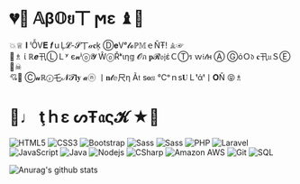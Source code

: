 # 💔💚  𝔸β𝕆ย丅 ϻε  ♝🎁 #
💥♕  𝐈 ˡỖV𝐄 𝒇ｕĻ𝓛-𝓢丅𝒶𝐜ķ Ⓓ𝐞Vᵉ𝓵𝓸ℙ𝕄ｅŇŦ!  ♗☞<br>
🐻♗  ί ℝ𝒆卂ⓁＬʸ є𝓷ʲⓞ𝓨 ŴⓞŘᵏιη𝕘 𝓞ภ 𝐩𝓡𝔬𝔧έＣⓉร ｗ𝔦𝓉н Ⓐ ⒼόＯ𝔡 𝐜卂𝔲ＳⒺ  🎀☠<br>
💘🎀  Ⓒ𝓾ℝⓡ乇𝓝𝓣𝐥𝐲 𝓪ⓝ 丨𝐧𝓽𝕖尺η Ã𝔱 s𝐨𝕤 ℃ᵒｎs𝐔Ｌᵗάᵗ丨𝐎Ň  😝♗<br>
# 🐚♩  ţｈε ᔕŦ𝔞ς𝓚  ★🐙 #
![HTML5](https://img.shields.io/badge/-HTML5-%23E44D27?style=flat-square&logo=html5&logoColor=ffffff)
![CSS3](https://img.shields.io/badge/-CSS3-%231572B6?style=flat-square&logo=css3)
![Bootstrap](https://img.shields.io/badge/-Bootstrap-563D7C?style=flat-square&logo=bootstrap)
![Sass](https://img.shields.io/badge/-Sass-%23CC6699?style=flat-square&logo=sass&logoColor=ffffff)
![Sass](https://img.shields.io/badge/-Sass-%23CC6699?style=flat-square&logo=sass&logoColor=ffffff)
![PHP](https://img.shields.io/badge/-PHP-black?style=flat-square&logo=php)
![Laravel](https://img.shields.io/badge/-Laravel-black?style=flat-square&logo=laravel)
![JavaScript](https://img.shields.io/badge/-JavaScript-%23F7DF1C?style=flat-square&logo=javascript&logoColor=000000&labelColor=%23F7DF1C&color=%23FFCE5A)
![Java](https://img.shields.io/badge/-Java-E34A86?style=flat-square&logo=java)
![Nodejs](https://img.shields.io/badge/-Nodejs-black?style=flat-square&logo=Node.js)
<img alt="CSharp" src="https://img.shields.io/badge/-C%23-239120?style=flat-square&logo=c-sharp&logoColor=white" /> 
![Amazon AWS](https://img.shields.io/badge/Amazon%20AWS-232F3E?style=flat-square&logo=amazon-aws)
![Git](https://img.shields.io/badge/-Git-black?style=flat-square&logo=git)
<img alt="SQL" src="https://img.shields.io/badge/-SQL-4479A1?style=flat-square&logo=mysql&logoColor=black&textColor=black" />

![Anurag's github stats](https://github-readme-stats.vercel.app/api?username=HahaLookAtTheFunnyDog&show_icons=true&theme=dracula&count_private=true&include_all_commits=true)


